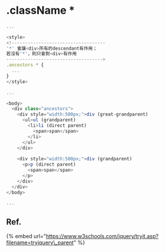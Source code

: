 # .className \*

```javascript
...

<style>
<!-----------------------------------
'*' 會讓<div>所有的descendant有作用；
若沒有'*'，則只會對<div>有作用
------------------------------------>
.ancestors * { 
  ...
}
</style>

...

<body>
  <div class="ancestors">
    <div style="width:500px;">div (great-grandparent)
      <ul>ul (grandparent)  
        <li>li (direct parent)
          <span>span</span>
        </li>
      </ul>   
    </div>
  
    <div style="width:500px;">div (grandparent)   
      <p>p (direct parent)
        <span>span</span>
      </p> 
    </div>
  </div>
</body>

...

```

## Ref.

{% embed url="https://www.w3schools.com/jquery/tryit.asp?filename=tryjquery\_parent" %}

